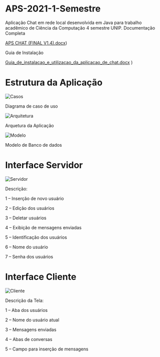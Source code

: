 # APS-2021-1-Semestre
Aplicação Chat em rede local desenvolvida em Java para trabalho acadêmico de Ciência da Computação 4 semestre UNIP.
Documentação Completa

[APS CHAT (FINAL V1.4).docx](https://github.com/eduardotula/APS-2021-1-Semestre/files/7231653/APS.CHAT.FINAL.V1.4.docx))

Guia de Instalação

[Guia_de_instalacao_e_utilizacao_da_aplicacao_de_chat.docx](https://github.com/eduardotula/APS-2021-1-Semestre/files/7231655/Guia_de_instalacao_e_utilizacao_da_aplicacao_de_chat.docx)
)

# Estrutura da Aplicação
![Casos](https://user-images.githubusercontent.com/54387145/134814255-95d4302a-ce53-4580-bbaa-e7b2cd3179fc.png)

Diagrama de caso de uso

![Arquitetura](https://user-images.githubusercontent.com/54387145/134814259-72c9ca68-ef3d-4c9f-ade8-94f96997a695.png)

Arquetura da Aplicação

![Modelo](https://user-images.githubusercontent.com/54387145/134814262-f7023d40-09fe-4623-8173-5bf85c780562.png)

Modelo de Banco de dados

# Interface Servidor
![Servidor](https://user-images.githubusercontent.com/54387145/134814216-aca9dc93-939f-4ab7-9090-27478d78c930.png)

Descrição:

1 – Inserção de novo usuário

2 – Edição dos usuários

3 – Deletar usuários

4 – Exibição de mensagens enviadas

5 – Identificação dos usuários

6 – Nome do usuário

7 – Senha dos usuários

# Interface Cliente
![Cliente](https://user-images.githubusercontent.com/54387145/134814507-3194695e-e9cb-467b-ab24-b79378636fa0.png)

Descrição da Tela:

1 – Aba dos usuários

2 – Nome do usuário atual

3 – Mensagens enviadas

4 – Abas de conversas

5 – Campo para inserção de mensagens

